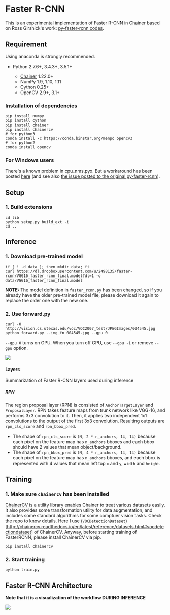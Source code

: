# Faster R-CNN

This is an experimental implementation of Faster R-CNN in Chainer based on Ross Girshick's work: [py-faster-rcnn codes](https://github.com/rbgirshick/py-faster-rcnn).

## Requirement

Using anaconda is strongly recommended.

- Python 2.7.6+, 3.4.3+, 3.5.1+

  - [Chainer](https://github.com/pfnet/chainer) 1.22.0+
  - NumPy 1.9, 1.10, 1.11
  - Cython 0.25+
  - OpenCV 2.9+, 3.1+

### Installation of dependencies

```
pip install numpy
pip install cython
pip install chainer
pip install chainercv
# for python3
conda install -c https://conda.binstar.org/menpo opencv3
# for python2
conda install opencv
```

### For Windows users

There's a known problem in cpu_nms.pyx. But a workaround has been posted [here](https://github.com/mitmul/chainer-faster-rcnn/issues/1) (and see also [the issue posted to the original py-faster-rcnn](https://github.com/rbgirshick/py-faster-rcnn/issues/36)).

## Setup

### 1\. Build extensions

```
cd lib
python setup.py build_ext -i
cd ..
```

## Inference

### 1\. Download pre-trained model

```
if [ ! -d data ]; then mkdir data; fi
curl https://dl.dropboxusercontent.com/u/2498135/faster-rcnn/VGG16_faster_rcnn_final.model?dl=1 -o data/VGG16_faster_rcnn_final.model
```

**NOTE:** The model definition in `faster_rcnn.py` has been changed, so if you already have the older pre-trained model file, please download it again to replace the older one with the new one.

### 2\. Use forward.py

```
curl -O http://vision.cs.utexas.edu/voc/VOC2007_test/JPEGImages/004545.jpg
python forward.py --img_fn 004545.jpg --gpu 0
```

`--gpu 0` turns on GPU. When you turn off GPU, use `--gpu -1` or remove `--gpu` option.

![](https://raw.githubusercontent.com/wiki/mitmul/chainer-faster-rcnn/images/result.png)

#### Layers

Summarization of Faster R-CNN layers used during inference

##### RPN

The region proposal layer (RPN) is consisted of `AnchorTargetLayer` and `ProposalLayer`. RPN takes feature maps from trunk network like VGG-16, and performs 3x3 convolution to it. Then, it applies two independent 1x1 convolutions to the output of the first 3x3 convolution. Resulting outputs are `rpn_cls_score` and `rpn_bbox_pred`.

- The shape of `rpn_cls_score` is `(N, 2 * n_anchors, 14, 14)` because each pixel on the feature map has `n_anchors` bboxes and each bbox should have 2 values that mean object/background.
- The shape of `rpn_bbox_pred` is `(N, 4 * n_anchors, 14, 14)` because each pixel on the feature map has `n_anchors` bboxes, and each bbox is represented with 4 values that mean left top `x` and `y`, `width` and `height`.

## Training

### 1\. Make sure `chainercv` has been installed

[ChainerCV](https://github.com/pfnet/chainercv) is a utility library enables Chainer to treat various datasets easily. It also provides some transformation utility for data augmentation, and includes some standard algorithms for some comptuer vision tasks. Check the repo to know details. Here I use (`VOCDetectionDataset`)[http://chainercv.readthedocs.io/en/latest/reference/datasets.html#vocdetectiondataset] of ChainerCV. Anyway, before starting training of FasterRCNN, please install ChainerCV via pip.

```
pip install chainercv
```

### 2\. Start training

```
python train.py
```

## Faster R-CNN Architecture

**Note that it is a visualization of the workflow DURING INFERENCE**

![](https://raw.githubusercontent.com/wiki/mitmul/chainer-faster-rcnn/images/Faster%20R-CNN.png)

